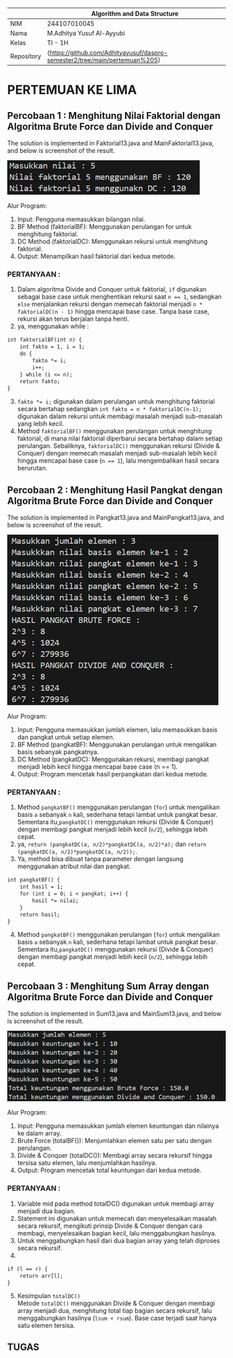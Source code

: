|  | Algorithm and Data Structure |
|--|--|
| NIM |   244107010045|
| Nama |  M.Adhitya Yusuf Al-Ayyubi |
| Kelas | TI - 1H |
| Repository | (https://github.com/Adhityayusuf/daspro-semester2/tree/main/pertemuan%205) |     

# PERTEMUAN KE LIMA     

## Percobaan 1 : Menghitung Nilai Faktorial dengan Algoritma Brute Force dan Divide and Conquer      

The solution is implemented in Faktorial13.java and MainFaktorial13.java, and below is screenshot of the result.     

![gambar](../gambar/gambar1.5.png)    

Alur Program:
1. Input: Pengguna memasukkan bilangan nilai.   
2. BF Method (faktorialBF): Menggunakan perulangan for untuk menghitung faktorial.   
3. DC Method (faktorialDC): Menggunakan rekursi untuk menghitung faktorial.    
4. Output: Menampilkan hasil faktorial dari kedua metode.    

### PERTANYAAN :    
1. Dalam algoritma Divide and Conquer untuk faktorial, `if` digunakan sebagai base case untuk menghentikan rekursi saat `n == 1`, sedangkan `else` menjalankan rekursi dengan memecah faktorial menjadi `n * faktorialDC(n - 1)` hingga mencapai base case. Tanpa base case, rekursi akan terus berjalan tanpa henti.    
2. ya, menggunakan while :     
```
int faktorialBF(int n) {
    int fakto = 1, i = 1;
    do {
        fakto *= i;
        i++;
    } while (i <= n);
    return fakto;
}
```     
3. `fakto *= i;` digunakan dalam perulangan untuk menghitung faktorial secara bertahap sedangkan `int fakto = n * faktorialDC(n-1);` digunakan dalam rekursi untuk membagi masalah menjadi sub-masalah yang lebih kecil.     
4. Method `faktorialBF()` menggunakan perulangan untuk menghitung faktorial, di mana nilai faktorial diperbarui secara bertahap dalam setiap perulangan. Sebaliknya, `faktorialDC()` menggunakan rekursi (Divide & Conquer) dengan memecah masalah menjadi sub-masalah lebih kecil hingga mencapai base case (`n == 1`), lalu mengembalikan hasil secara berurutan.       

## Percobaan 2 : Menghitung Hasil Pangkat dengan Algoritma Brute Force dan Divide and Conquer       

The solution is implemented in Pangkat13.java and MainPangkat13.java, and below is screenshot of the result.     

![gambar](../gambar/gambar2.5.png)      

Alur Program:
1. Input: Pengguna memasukkan jumlah elemen, lalu memasukkan basis dan pangkat untuk setiap elemen.    
2. BF Method (pangkatBF): Menggunakan perulangan untuk mengalikan basis sebanyak pangkatnya.     
3. DC Method (pangkatDC): Menggunakan rekursi, membagi pangkat menjadi lebih kecil hingga mencapai base case (n == 1).    
4. Output: Program mencetak hasil perpangkatan dari kedua metode.     

### PERTANYAAN : 
1. Method `pangkatBF()` menggunakan perulangan (`for`) untuk mengalikan basis `a` sebanyak `n` kali, sederhana tetapi lambat untuk pangkat besar. Sementara itu,`pangkatDC()` menggunakan rekursi (Divide & Conquer) dengan membagi pangkat menjadi lebih kecil (`n/2`), sehingga lebih cepat.     
2. ya, `return (pangkatDC(a, n/2)*pangkatDC(a, n/2)*a);` dan `return (pangkatDC(a, n/2)*pangkatDC(a, n/2));`.    
3. Ya, method bisa dibuat tanpa parameter dengan langsung menggunakan atribut nilai dan pangkat.       
```
int pangkatBF() {
    int hasil = 1;
    for (int i = 0; i < pangkat; i++) {
        hasil *= nilai;
    }
    return hasil;
}
```      
4. Method `pangkatBF()` menggunakan perulangan (`for`) untuk mengalikan basis `a` sebanyak `n` kali, sederhana tetapi lambat untuk pangkat besar. Sementara itu,`pangkatDC()` menggunakan rekursi (Divide & Conquer) dengan membagi pangkat menjadi lebih kecil (`n/2`), sehingga lebih cepat.      

## Percobaan 3 :  Menghitung Sum Array dengan Algoritma Brute Force dan Divide and Conquer     

The solution is implemented in Sum13.java and MainSum13.java, and below is screenshot of the result.      

![gambar](../gambar/gambar3.5.png)      

Alur Program:     
1. Input: Pengguna memasukkan jumlah elemen keuntungan dan nilainya ke dalam array.     
2. Brute Force (totalBF()): Menjumlahkan elemen satu per satu dengan perulangan.     
3. Divide & Conquer (totalDC()): Membagi array secara rekursif hingga tersisa satu elemen, lalu menjumlahkan hasilnya.      
4. Output: Program mencetak total keuntungan dari kedua metode.    

### PERTANYAAN : 
1. Variable mid pada method totalDC() digunakan untuk membagi array menjadi dua bagian.    
2. Statement ini digunakan untuk memecah dan menyelesaikan masalah secara rekursif, mengikuti prinsip Divide & Conquer dengan cara membagi, menyelesaikan bagian kecil, lalu menggabungkan hasilnya.    
3. Untuk menggabungkan hasil dari dua bagian array yang telah diproses secara rekursif.     
4. 
```
if (l == r) {
    return arr[l];
}
```     
5. Kesimpulan `totalDC()`  
Metode `totalDC()` menggunakan Divide & Conquer dengan membagi array menjadi dua, menghitung total tiap bagian secara rekursif, lalu menggabungkan hasilnya (`lsum + rsum`). Base case terjadi saat hanya satu elemen tersisa.     

## TUGAS     

